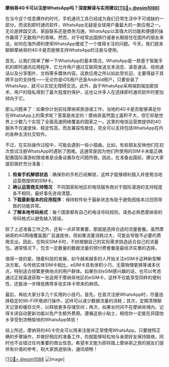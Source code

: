 **摩纳哥4G卡可以注册WhatsApp吗？深度解读与实用建议[[TG💪+ @esim1088](https://t.me/s/esim1088)]**

在当今这个信息爆炸的时代，手机通讯工具已经成为我们日常生活中不可或缺的一部分。而说到即时通讯软件，WhatsApp无疑是全球用户量最大的一款应用之一。无论是跨国交流、家庭联系还是商务沟通，WhatsApp以其强大的功能和便捷的操作赢得了无数用户的青睐。然而，对于经常出国旅行或者长期居住在国外的朋友来说，如何在海外顺利使用WhatsApp便成了一个值得关注的问题。今天，我们就来聊聊摩纳哥的4G卡是否能够支持WhatsApp的注册与使用。

首先，让我们简单了解一下WhatsApp的基本情况。WhatsApp是一款基于智能手机的即时通讯应用程序，它允许用户通过互联网发送文本消息、语音通话、视频通话以及分享图片、文档等多媒体内容。这款应用之所以如此受欢迎，主要得益于其跨平台的支持性——无论你是iOS用户还是Android用户，只要安装了WhatsApp，就可以实现无障碍交流。此外，由于WhatsApp采用端到端加密技术，用户的隐私得到了最大程度的保护，这也让许多人在选择即时通讯软件时更加倾向于它。

那么问题来了：如果你计划前往摩纳哥旅游或工作，当地的4G卡是否能够满足你在WhatsApp上的需求呢？答案是肯定的！摩纳哥虽然国土面积不大，但它却是世界上少数几个实现了全面高速网络覆盖的国家之一。这里的电信运营商提供的4G服务不仅速度快、稳定性高，而且兼容性极佳，完全可以支持包括WhatsApp在内的各种主流社交软件。

不过，在实际操作过程中，可能会遇到一些小插曲。比如，有些朋友反映他们在初次尝试注册WhatsApp时遇到了困难。这通常是因为他们所使用的SIM卡未能正确配置国际漫游权限或者是设备设置存在问题所致。因此，在准备出国前，建议大家提前做好充分准备：

1. **检查手机解锁状态**：确保你的手机已经解锁，这样才能够顺利插入并使用当地运营商提供的SIM卡。
2. **确认运营商支持情况**：不同国家和地区的电信服务商对于国际漫游的支持程度各不相同，最好事先咨询清楚。
3. **下载最新版本的应用程序**：保持软件处于最新状态有助于避免因版本过旧而导致的功能异常。
4. **了解本地号码格式**：每个国家都有自己的电话号码规则，请务必熟悉摩纳哥的号码格式以避免输入错误。

除了上述准备工作之外，还有一点非常重要，那就是选择合适的流量套餐。虽然摩纳哥的4G网络覆盖面广且速度快，但如果流量消耗过大，可能会导致不必要的费用支出。因此，在购买SIM卡时，不妨根据自己的实际需求挑选适合自己的流量包。通常情况下，包含一定数量的数据流量的预付费套餐是最经济实惠的选择。

值得一提的是，随着科技的发展，如今越来越多的人开始关注eSIM卡这种新型解决方案。与传统实体SIM卡相比，eSIM卡具有体积小巧、无需物理更换等诸多优点，特别适合频繁更换地点的用户群体。如果你对eSIM感兴趣的话，也可以考虑通过正规渠道获取一张适用于摩纳哥地区的eSIM卡，这样不仅能享受同样的便利性，还能进一步降低携带多张实体卡带来的麻烦。

最后，再给大家分享几个实用的小技巧。首先，在首次注册WhatsApp时，尽量选择稳定的Wi-Fi环境进行操作，这样可以减少数据流量的消耗；其次，定期清理聊天记录和缓存文件，以释放更多存储空间；再次，如果长时间不在摩纳哥境内，记得关闭自动更新功能以免产生额外费用。遵循这些小贴士，相信你一定能在异国他乡享受到流畅愉快的WhatsApp体验！

综上所述，摩纳哥的4G卡完全可以用来注册并正常使用WhatsApp。只要按照正确的步骤操作，并做好相应的准备工作，你就能够轻松地与亲朋好友保持联络，同时也不会错过任何重要的商业信息。希望本文能为即将踏上摩纳哥之旅的朋友们提供有价值的参考，祝大家旅途愉快，通讯顺畅！

[[TG💪+ @esim1088](https://t.me/s/esim1088) ![Image](https://i.postimg.cc/4NQfJmqS/Snipaste-2025-05-13-00-14-12.png)]